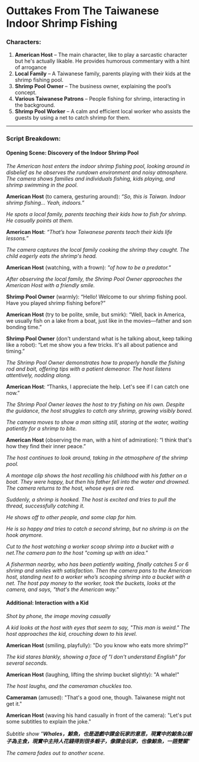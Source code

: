 # Outtakes From The Taiwanese Indoor Shrimp Fishing

### Characters:
1. **American Host** – The main character, like to play a sarcastic character but he's actually likable. He provides humorous commentary with a hint of arrogance
2. **Local Family** – A Taiwanese family, parents playing with their kids at the shrimp fishing pool.
3. **Shrimp Pool Owner** – The business owner, explaining the pool’s concept.
4. **Various Taiwanese Patrons** – People fishing for shrimp, interacting in the background.
5. **Shrimp Pool Worker** – A calm and efficient local worker who assists the guests by using a net to catch shrimp for them.
---

### Script Breakdown:

#### **Opening Scene: Discovery of the Indoor Shrimp Pool**

*The American host enters the indoor shrimp fishing pool, looking around in disbelief as he observes the rundown environment and noisy atmosphere. The camera shows families and individuals fishing, kids playing, and shrimp swimming in the pool.*

**American Host** (to camera, gesturing around):
*“So, this is Taiwan. Indoor shrimp fishing… Yeah, indoors.”*

*He spots a local family, parents teaching their kids how to fish for shrimp. He casually points at them.*

**American Host**:
*“That’s how Taiwanese parents teach their kids life lessons.”*

*The camera captures the local family cooking the shrimp they caught. The child eagerly eats the shrimp's head.*

**American Host** (watching, with a frown):
*"of how to be a predator."*

*After observing the local family, the Shrimp Pool Owner approaches the American Host with a friendly smile.*

**Shrimp Pool Owner** (warmly):
“Hello! Welcome to our shrimp fishing pool. Have you played shrimp fishing before?”

**American Host** (try to be polite, smile, but smirk):
“Well, back in America, we usually fish on a lake from a boat, just like in the movies—father and son bonding time.”

**Shrimp Pool Owner** (don't understand what is he talking about, keep talking like a robot):
“Let me show you a few tricks. It's all about patience and timing.”

*The Shrimp Pool Owner demonstrates how to properly handle the fishing rod and bait, offering tips with a patient demeanor. The host listens attentively, nodding along.*

**American Host**:
“Thanks, I appreciate the help. Let's see if I can catch one now.”

*The Shrimp Pool Owner leaves the host to try fishing on his own. Despite the guidance, the host struggles to catch any shrimp, growing visibly bored.*

*The camera moves to show a man sitting still, staring at the water, waiting patiently for a shrimp to bite.*

**American Host** (observing the man, with a hint of admiration):
“I think that's how they find their inner peace.”

*The host continues to look around, taking in the atmosphere of the shrimp pool.*

*A montage clip shows the host recalling his childhood with his father on a boat. They were happy, but then his father fell into the water and drowned. The camera returns to the host, whose eyes are red.*

*Suddenly, a shrimp is hooked. The host is excited and tries to pull the thread, successfully catching it.*

*He shows off to other people, and some clap for him.*

*He is so happy and tries to catch a second shrimp, but no shrimp is on the hook anymore.*

*Cut to the host watching a worker scoop shrimp into a bucket with a net.The camera pan to the host "coming up with an idea."*

*A fisherman nearby, who has been patiently waiting, finally catches 5 or 6 shrimp and smiles with satisfaction. Then the camera pans to the American host, standing next to a worker who’s scooping shrimp into a bucket with a net. The host pay money to the worker, took the buckets, looks at the camera, and says, "that's the American way."*

#### **Additional: Interaction with a Kid**

*Shot by phone, the image moving casually*

*A kid looks at the host with eyes that seem to say, "This man is weird." The host approaches the kid, crouching down to his level.*

**American Host** (smiling, playfully):
"Do you know who eats more shrimp?"

*The kid stares blankly, showing a face of "I don't understand English" for several seconds.*

**American Host** (laughing, lifting the shrimp bucket slightly):
"A whale!"

*The host laughs, and the cameraman chuckles too.*

**Cameraman** (amused):
"That's a good one, though. Taiwanese might not get it."

**American Host** (waving his hand casually in front of the camera):
"Let's put some subtitles to explain the joke." 

*Subtitle show "**Whales，鯨魚，也是遊戲中課金玩家的意思，現實中的鯨魚以蝦子為主食，現實中主持人花錢得到很多蝦子，像課金玩家，也像鯨魚，一語雙關**"*

*The camera fades out to another scene.*
